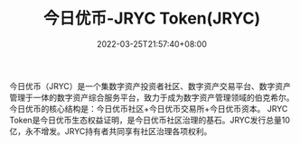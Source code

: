 ﻿---
weight: 
title: "今日优币-JRYC Token(JRYC)"
description: "今日优币（JRYC）是一个集数字资产投资者社区、数字资产交易平台、数字资产管理于一体的数字资产综合服务平台，致力于成为数字资产管理领域的伯克希尔"
date: 2022-03-25T21:57:40+08:00
lastmod: 2022-03-25T16:45:40+08:00
draft: false
authors: ["Metabd"]
featuredImage: "jinriyoubi-jryc-tokenjryc.webp"
link: ""
tags: ["数字代币","今日优币-JRYC Token(JRYC)"]
categories: ["navigation"]
navigation: ["数字代币"]
lightgallery: true
toc: true
pinned: false
recommend: false
recommend1: false
---
今日优币（JRYC）是一个集数字资产投资者社区、数字资产交易平台、数字资产管理于一体的数字资产综合服务平台，致力于成为数字资产管理领域的伯克希尔。
今日优币的核心结构是：今日优币社区+今日优币交易所+今日优币资本。
JRYC Token是今日优币生态权益证明，是今日优币社区治理的基石。JRYC发行总量10亿，永不增发。JRYC持有者共同享有社区治理各项权利。
